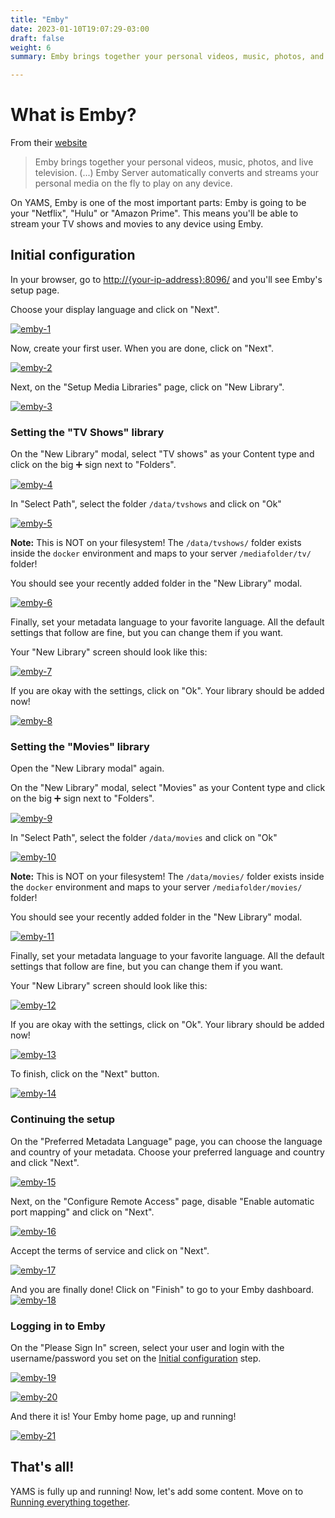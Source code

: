 ```yaml
---
title: "Emby"
date: 2023-01-10T19:07:29-03:00
draft: false
weight: 6
summary: Emby brings together your personal videos, music, photos, and live television. Emby Server automatically converts and streams your personal media on the fly to play on any device.

---
```


# What is Emby?

From their [website](https://emby.media/about.html)

> Emby brings together your personal videos, music, photos, and live television. (...) Emby Server automatically converts and streams your personal media on the fly to play on any device.

On YAMS, Emby is one of the most important parts: Emby is going to be your "Netflix", "Hulu" or "Amazon Prime". This means you'll be able to stream your TV shows and movies to any device using Emby.

## Initial configuration

In your browser, go to [http://{your-ip-address}:8096/]() and you'll see Emby's setup page.

Choose your display language and click on "Next".

[![emby-1](/pics/emby-1.png)](/pics/emby-1.png)

Now, create your first user. When you are done, click on "Next".

[![emby-2](/pics/emby-2.png)](/pics/emby-2.png)

Next, on the "Setup Media Libraries" page, click on "New Library".

[![emby-3](/pics/emby-3.png)](/pics/emby-3.png)

### Setting the "TV Shows" library

On the "New Library" modal, select "TV shows" as your Content type and click on the big ➕ sign next to "Folders".

[![emby-4](/pics/emby-4.png)](/pics/emby-4.png)

In "Select Path", select the folder `/data/tvshows` and click on "Ok"

[![emby-5](/pics/emby-5.png)](/pics/emby-5.png)

**Note:** This is NOT on your filesystem! The `/data/tvshows/` folder exists inside the `docker` environment and maps to your server `/mediafolder/tv/` folder!


You should see your recently added folder in the "New Library" modal.

[![emby-6](/pics/emby-6.png)](/pics/emby-6.png)

Finally, set your metadata language to your favorite language. All the default settings that follow are fine, but you can change them if you want. 

Your "New Library" screen should look like this:

[![emby-7](/pics/emby-7.png)](/pics/emby-7.png)

If you are okay with the settings, click on "Ok". Your library should be added now!

[![emby-8](/pics/emby-8.png)](/pics/emby-8.png)


### Setting the "Movies" library

Open the "New Library modal" again.

On the "New Library" modal, select "Movies" as your Content type and click on the big ➕ sign next to "Folders".

[![emby-9](/pics/emby-9.png)](/pics/emby-9.png)

In "Select Path", select the folder `/data/movies` and click on "Ok"

[![emby-10](/pics/emby-10.png)](/pics/emby-10.png)

**Note:** This is NOT on your filesystem! The `/data/movies/` folder exists inside the `docker` environment and maps to your server `/mediafolder/movies/` folder!


You should see your recently added folder in the "New Library" modal.

[![emby-11](/pics/emby-11.png)](/pics/emby-11.png)

Finally, set your metadata language to your favorite language. All the default settings that follow are fine, but you can change them if you want. 

Your "New Library" screen should look like this:

[![emby-12](/pics/emby-12.png)](/pics/emby-12.png)

If you are okay with the settings, click on "Ok". Your library should be added now!

[![emby-13](/pics/emby-13.png)](/pics/emby-13.png)

To finish, click on the "Next" button.

[![emby-14](/pics/emby-14.png)](/pics/emby-14.png)

### Continuing the setup

On the "Preferred Metadata Language" page, you can choose the language and country of your metadata. Choose your preferred language and country and click "Next".

[![emby-15](/pics/emby-15.png)](/pics/emby-15.png)

Next, on the "Configure Remote Access" page, disable "Enable automatic port mapping" and click on "Next".

[![emby-16](/pics/emby-16.png)](/pics/emby-16.png)

Accept the terms of service and click on "Next".

[![emby-17](/pics/emby-17.png)](/pics/emby-17.png)

And you are finally done! Click on "Finish" to go to your Emby dashboard.
[![emby-18](/pics/emby-18.png)](/pics/emby-18.png)

### Logging in to Emby

On the "Please Sign In" screen, select your user and login with the username/password you set on the [Initial configuration](#initial-configuration) step.

[![emby-19](/pics/emby-19.png)](/pics/emby-19.png)

[![emby-20](/pics/emby-20.png)](/pics/emby-20.png)

And there it is! Your Emby home page, up and running!

[![emby-21](/pics/emby-21.png)](/pics/emby-21.png)

## That's all!

YAMS is fully up and running! Now, let's add some content. Move on to [Running everything together](/config/running-everything-together).
